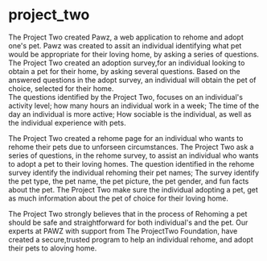 # project_two

The Project Two created Pawz, a web application to rehome and adopt one's pet. 
Pawz was created to assit an individual identifying what pet would be appropriate for their loving home, by asking a series of questions.
The Project Two created an adoption survey,for an individual looking to obtain a pet for their home, by asking several questions. 
Based on the answered questions in the adopt survey, an individual will obtain the pet of choice, selected for their home.  
The questions identified by the Project Two, focuses on an individual's activity level; how many hours an individual work in a week; 
The time of the day an individual is more active; How sociable is the individual, as well as the individual experience with pets.

The Project Two created a rehome page for an individual who wants to rehome their pets due to unforseen circumstances.
The Project Two ask a series of questions, in the rehome survey, to assist an individual who wants to adopt a pet to their loving homes.
The question identified in the rehome survey identify the individual rehoming their pet names; The survey identify the pet type, the pet name, the pet picture, the pet gender, and fun facts about the pet. The Project Two make sure the individual adopting a pet, get as much
information about the pet of choice for their loving home. 


The Project Two strongly believes that in the process of Rehoming a pet should be safe and straightforward for both individual's and the pet.
Our experts at PAWZ with support from The ProjectTwo Foundation, have created a secure,trusted program to help an individual rehome, and adopt their pets to aloving home.